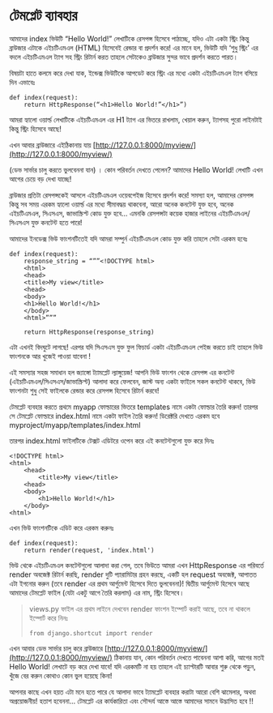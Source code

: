 # টেমপ্লেট ব্যাবহার

আমাদের index ভিউটি “Hello World!” লেখাটিকে রেসপন্স হিসেবে পাঠাচ্ছে, যদিও এটা একটা স্ট্রিং কিন্তু ব্রাউজার এটাকে এইচটিএমএল \(HTML\) হিসেবেই রেন্ডার বা প্রদর্শন করে! এর মানে হল, ভিউটি যদি ‘শুধু স্ট্রিং’ এর বদলে এইচটিএমএল ট্যাগ সহ স্ট্রিং রিটার্ন করত তাহলে সেটাকেও ব্রাউজার সুন্দর ভাবে প্রদর্শন করতে পারত।

বিষয়টা হাতে কলমে করে দেখা যাক, ইন্ডেক্স ভিউটিকে আপডেট করে স্ট্রিং এর মধ্যে একটা এইচটিএমএল ট্যাগ বসিয়ে দিন এভাবেঃ

```text
def index(request):
    return HttpResponse(“<h1>Hello World!”</h1>”)
```

আমরা হ্যালো ওয়ার্ল্ড লেখাটিকে এইচটিএমএল এর H1 ট্যাগ এর ভিতরে রাখলাম, খেয়াল করুন, ট্যাগসহ পুরো লাইনটাই কিন্তু স্ট্রিং হিসেবে আছে!

এখন আবার ব্রাউজারে এইঠিকানায় যায় [http://127.0.0.1:8000/myview/](http://127.0.0.1:8000/myview/)

\(ডেভ সার্ভার চালু করতে ভুলবেননা যান\) । কোন পরিবর্তন দেখতে পেলেন? আমাদের Hello World! লেখাটি এখন আগের চেয়ে বড় দেখা যাচ্ছে!

ব্রাউজার প্রতিটা রেসপন্সকেই আসলে এইচটিএমএল ওয়েবপেইজ হিসেবে প্রদর্শন করে! সমস্যা হল, আমাদের রেসপন্স কিন্তু সব সময় এরকম হ্যালো ওয়ার্ল্ড এর মধ্যে সীমাবদ্ধয় থাকবেনা, আরো অনেক কনটেন্ট যুক্ত হবে, অনেক এইচটিএমএল, সিএসএস, জাভাস্ক্রিপ্ট কোড যুক্ত হবে... এমনকি রেসপন্সটা কয়েক হাজার লাইনের এইচটিএমএল/সিএসএস যুক্ত কনটেন্ট হতে পারে!

আমাদের ইনডেক্স ভিউ ফাংশনটিতেই যদি আমরা সম্পুর্ন এইচটিএমএল কোড যুক্ত করি তাহলে সেটা এরকম হবেঃ

```text
def index(request):
    response_string = “””<!DOCTYPE html>
    <html>
    <head>
    <title>My view</title>
    <head>
    <body>
    <h1>Hello World!</h1>
    </body>
    <html>”””

    return HttpResponse(response_string)
```

এটা এখনই বিদঘুটে লাগছে! এরপর যদি সিএসএস যুক্ত ফুল ফিচার্ড একটা এইচটিএমএল পেইজ করতে চাই তাহলে ভিউ ফাংশনকে আর খুজেই পাওয়া যাবেনা !

এই সমস্যার সহজ সমাধান হল জ্যাঙ্গো ট্যামপ্লেট ল্যাঙ্গুয়েজ! আপনি ভিউ ফাংশন থেকে রেসপন্স এর কনটেন্ট \(এইচটিএমএল/সিএসএস/জাভাস্ক্রিপ্ট\) আলাদা করে ফেলবেন, জাস্ট অন্য একটা ফাইলে সকল কনটেন্ট থাকবে, ভিউ ফাংশনটা শুধু সেই ফাইলকে রেন্ডার করে রেসপন্স হিসেবে রিটার্ন করবে!

টেমপ্লেট ব্যবহার করতে প্রথমে myapp ফোল্ডারের ভিতরে templates নামে একটা ফোল্ডার তৈরি করুন! তারপর সে টেমপ্লেট ফোল্ডারে index.html নামে একটা ফাইল তৈরি করুন! ডিরেক্টরি দেখতে এরকম হবে myproject/myapp/templates/index.html

তারপর index.html ফাইলটিকে টেক্সট এডিটরে ওপেন করে এই কনটেন্টগুলো যুক্ত করে দিনঃ

```text
<!DOCTYPE html>
<html>
    <head>
        <title>My view</title>
    <head>
    <body>
        <h1>Hello World!</h1>
    </body>
<html>
```

এখন ভিউ ফাংশনটিকে এডিট করে এরকম করুনঃ

```text
def index(request):
    return render(request, 'index.html')
```

ভিউ থেকে এইচটিএমএল কনটেন্টগুলো আলাদা করা গেল, তবে ভিউতে আমরা এখন HttpResponse এর পরিবর্তে render অবজেক্ট রিটার্ন করছি, render দুটি প্যারামিটার গ্রহন করছে, একটি হল request অবজেক্ট, আপাতত এটা ইগনোর করুন \(তবে render এর প্রথম আর্গুমেন্ট হিসেবে দিতে ভুলবেননা\)! দ্বিতীয় আর্গুমেন্ট হিসেবে আছে আমাদের টেমপ্লেট ফাইল \(যেটা একটু আগে তৈরি করলাম\) এর নাম, স্ট্রিং হিসেবে।

> views.py ফাইল এর প্রথম লাইনে দেখবেন render ফাংশন ইম্পোর্ট করাই আছে, তবে না থাকলে ইম্পোর্ট করে নিনঃ
>
> ```text
> from django.shortcut import render
> ```

এখন আবার ডেভ সার্ভার চালু করে ব্রাউজারে [http://127.0.0.1:8000/myview/](http://127.0.0.1:8000/myview/) ঠিকানায় যান, কোন পরিবর্তন দেখতে পাবেননা আশা করি, আগের মতই Hello World! লেখাটে বড় করে দেখা যাবে! যদি এরকমটি না হয় তাহলে এই চ্যাপ্টারটি আবার শুরু থেকে পড়ুন, খুঁজে বের করুন কোথাও কোন ভুল হয়েছে কিনা!

আপনার কাছে এখন হয়ত এটা মনে হতে পারে যে আলাদা ভাবে ট্যামপ্লেট ব্যবহার করাটা আরো বেশি ঝামেলার, অথবা অপ্রয়োজনীয়! হতাশ হবেননা... টেমপ্লেট এর কার্যকারিতা এবং সৌন্দর্য আস্তে আস্তে আমাদের সামনে উদ্ভাসিত হবে !!

